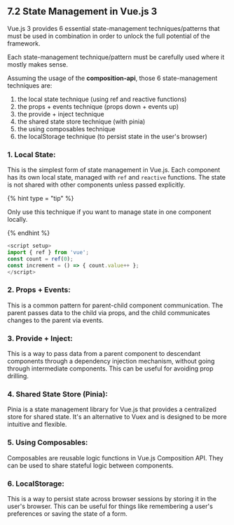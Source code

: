 ## 7.2 State Management in Vue.js 3

Vue.js 3 provides 6 essential state-management techniques/patterns that must be used in combination in order to unlock the full potential of the framework.

Each state-management technique/pattern must be carefully used where it mostly makes sense.

Assuming the usage of the **composition-api**, those 6 state-management techniques are:

1. the local state technique (using ref and reactive functions)
2. the props + events technique (props down + events up)
3. the provide + inject technique
4. the shared state store technique (with pinia)
5. the using composables technique 
6. the localStorage technique (to persist state in the user's browser)

### 1. **Local State**: 


This is the simplest form of state management in Vue.js. Each component has its own local state, managed with `ref` and `reactive` functions. The state is not shared with other components unless passed explicitly.

{% hint type = "tip" %}

Only use this technique if you want to manage state in one component locally.

{% endhint %}

```js
<script setup>
import { ref } from 'vue';
const count = ref(0);
const increment = () => { count.value++ };
</script>
```

### 2. **Props + Events**: 

This is a common pattern for parent-child component communication. The parent passes data to the child via props, and the child communicates changes to the parent via events.

### 3. **Provide + Inject**: 

This is a way to pass data from a parent component to descendant components through a dependency injection mechanism, without going through intermediate components. This can be useful for avoiding prop drilling.

### 4. **Shared State Store (Pinia)**: 

Pinia is a state management library for Vue.js that provides a centralized store for shared state. It's an alternative to Vuex and is designed to be more intuitive and flexible.

### 5. **Using Composables**: 

Composables are reusable logic functions in Vue.js Composition API. They can be used to share stateful logic between components.

### 6. **LocalStorage**: 

This is a way to persist state across browser sessions by storing it in the user's browser. This can be useful for things like remembering a user's preferences or saving the state of a form.


